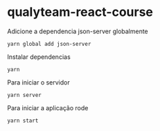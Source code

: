 # qualyteam-react-course


Adicione a dependencia json-server globalmente

```yarn global add json-server```


Instalar dependencias

```yarn ```


Para iniciar o servidor

```yarn server```


 Para iniciar a aplicação rode
 
```yarn start```
